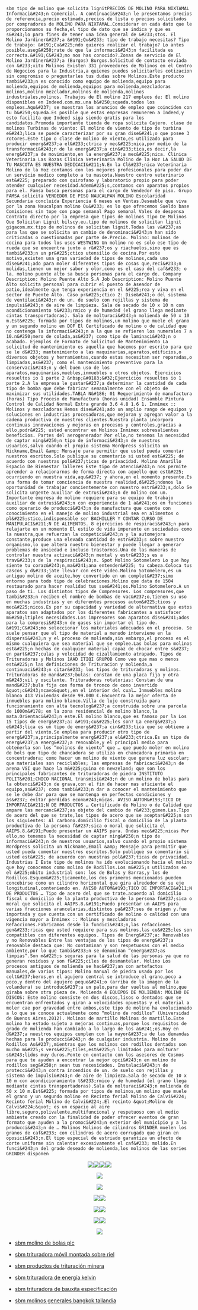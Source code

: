 
```
sbm tipo de molino que solicita lignitPRECIOS DE MOLINO PARA NIXTAMAL Informaci&#243;n Comercial. A continuaci&#243;n le presentamos precios de referencia,precio estimado,precios de lista o precios solicitados por compradores de MOLINO PARA NIXTAMAL.Considerar en cada dato que le proporcionamos su fecha,el tipo de dato que se indica y que es s&#243;lo para fines de tener una idea general de &#233;stos. El Molino Jardiner&#237;a &#191;Qu&#233; tipo de trabajo necesitas? Tipo de trabajo: &#191;Cu&#225;ndo quieres realizar el trabajo? Lo antes posible.aseg&#250;rate de que la informaci&#243;n facilitada es correcta.&#191;C&#243;mo nos has conocido?.Zonas de servicio de El Molino Jardiner&#237;a (Burgos) Burgos.Solicitud de contacto enviada con &#233;xito Molinos Existen 331 proveedores de Molinos en el Centro de Negocios para la Industria,a quienes puedes solicitarles cotizacion sin compromiso o preguntarles tus dudas sobre Molinos.Este producto tambi&#233;n es conocido como equipo de molienda,equipo para molienda,equipos de molienda,equipos para molienda,mezcladoras molinos,molino mezclador,molinos de molienda,molinos industriales,molinos. Trabajos de El molino 217 empleos de: El molino disponibles en Indeed.com.mx.una b&#250;squeda.todos los empleos.Aqu&#237; se muestran los anuncios de empleo que coinciden con tu b&#250;squeda.Es posible que estas empresas remuneren a Indeed,y esto facilita que Indeed siga siendo gratis para los candidatos.Promoda importante tienda de ropa solicita Cajero. clase de molinos Turbinas de viento: El molino de viento de tipo de turbina e&#243;lica se puede caracterizar por su gran dise&#241;o que posee 3 rotores.Este tipo o clase de molino de viento,es utilizado para producir energ&#237;a el&#233;ctrica y mec&#225;nica,por medio de la transformaci&#243;n de la energ&#237;a cin&#233;tica,es decir,la energ&#237;a de movimiento,en la energ&#237;a mec&#225;nica. Clinica Veterinaria Las Rozas Clinica Veterinaria Molino de la Hoz LA SALUD DE TU MASCOTA ES NUESTRA DEDICACI&#211;N.En la Cl&#237;nica Veterinaria Molino de la Hoz contamos con los mejores profesionales para poder dar un servicio medico completo a tu mascota.Nuestro centro veterinario est&#225; preparado con quirofano y laboratorio propio para poder atender cualquier necesidad.Adem&#225;s,contamos con aparatos propios para el. Famsa busca personas para el cargo de Vendedor de piso. Grupo FAMSA solicita VENDEDOR DE PISO NAUCALPAN MOLINO Escolaridad Secundaria concluida Experiencia 6 meses en Ventas.Deseable que viva por la zona Naucalpan molino Qu&#233; es lo que ofrecemos Sueldo base Comisiones sin tope con pago semanal Pago semanal Vales de despensa Contrato directo por la empresa que tipos de molinos Tipo De Molinos Que Solicitan Lignit bilscy.eu.tipo de molinos de solicitan lignit gigacom.mx.tipo de molinos de solicitan lignit.Todas las v&#237;as para las que se solicita un cambio de denominaci&#243;n han sido criticadas o cuestionadas por parte de.Precio. Molino: molinos de cocina para todos los usos WESTWING Un molino no es solo ese tipo de rueda que se encuentra junto a r&#237;os y riachuelos,sino que es tambi&#233;n un pr&#225;ctico utensilio de cocina.Por este motivo,existen una gran variedad de tipos de molinos,cada uno dise&#241;ado para moler diferentes tipos de cosas que,reci&#233;n molidas,tienen un mejor sabor y olor,como es el caso del caf&#233; o la. molino puente alto sa busca personas para el cargo de. Company Description: Molino Puente Alto S.A Job Description: Molino Puente Alto solicita personal para cubrir el puesto de Aseador de patio,idealmente que tenga experiencia en el &#225;rea y viva en el sector de Puente Alto. Caso pr&#225;ctico 2: Dise&#241;o del sistema de ventilaci&#243;n de un. de suelo con rejillas y sistema de impulsi&#243;n de aire de limpieza. Sala de secado de 10 x 10 m con acondicionamiento t&#233;rmico y de humedad (el grano llega mediante cintas transportadoras). Sala de molturaci&#243;n molienda de 50 x 10 m.Est&#225; formada por tipos de molinos,un molino que muele el grano y un segundo molino en DOF El Certificado de molino o de calidad que no contenga la informaci&#243;n a la que se refieren los numerales 7 a 10.n&#250;mero de colada,as&#237; como tipo de laminaci&#243;n o acabado. Ejemplos de Formato de Solicitud de Mantenimiento La solicitud de mantenimiento es aquella que hacemos por escrito para que se le d&#233; mantenimiento a las maquinarias,aparatos,edificios,o diversos objetos y herramientas,cuando estas necesitan ser reparadas,o limpiadas,as&#237; como el mantenimiento preventivo para la conservaci&#243;n y del buen uso de los aparatos,maquinarias,muebles,inmuebles u otros objetos. Ejercicios resueltos io 1 parte 2 &nbsp;&#0183;&#32;Ejercicios resueltos io 1 parte 2.A la empresa le gustar&#237;a determinar la cantidad de cada tipo de bomba que debe fabricar semanalmente con el objeto de maximizar sus utilidades.TABLA N&#186; 01 Requerimiento de manufactura (horas) Tipo Proceso de Manufactura (horas unidad) Ensamble Pintura Control de Calidad Normal Extra grande 3.6 4.8 1.6 1. Inmimex :: Molinos y mezcladoras Hemos dise&#241;ado un amplio rango de equipos y soluciones en industrias procesadoras,que mejoran y agregan valor a la cadena productiva de nuestros clientes.Nuestra planta incorpora continuas innovaciones y mejoras en procesos y controles,gracias a ello,podr&#225; usted encontrar en Molinos Inmimex sobresalientes beneficios. Partes del aerogenerador Por ello,no tenemos la necesidad de captar ning&#250;n tipo de informaci&#243;n de nuestros usuarios,salvo cuando el propio sistema Wordpress solicita un Nickname,Email &amp; Mensaje para permitir que usted pueda comentar nuestros escritos.Solo publique su comentario si usted est&#225; de acuerdo con nuestras pol&#237;ticas de privacidad. Molino Amarillo Espacio De Bienestar Talleres Este tipo de atenci&#243;n nos permite aprender a relacionarnos de forma directa con aquello que est&#225; ocurriendo en nuestra vida,aqu&#237; y ahora,en el momento presente.Es una forma de tomar conciencia de nuestra realidad,d&#225;ndonos la oportunidad de trabajar concientemente con nuestro estr&#233;s,dolo Se solicita urgente auxiliar de extrusi&#243;n de molino con un. Importante empresa de molino requiere para su equipo de trabajo auxiliar de extrusi&#243;n con experiencia de 1 a&#241;os en funciones como operario de producci&#243;n de manufactura que cuente con conocimiento en el manejo de molino industrial sea en alimentos o pl&#225;stico,indispensable ser BACHILLER Y CONTAR CURSO DE MANIPULACI&#211;N DE ALIMENTOS. 8 ejercicios de respiraci&#243;n para relajarte en un momento El estilo de vida imperante en sociedades como la nuestra,que refuerzan la competici&#243;n y la automejora constante,produce una elevada cantidad de estr&#233;s sobre nuestro organismo,lo que altera nuestro bienestar y puede llegar a generar problemas de ansiedad e incluso trastornos.Una de las maneras de controlar nuestra activaci&#243;n mental y estr&#233;s es a trav&#233;s de la respiraci&#243;n. Spot Molino Sotomelero Lo que hoy siente tu coraz&#243;n,ma&#241;ana entender&#225; tu cabeza.Coloca tus cascos y d&#233;jate llevar con este video.Molino Sotomelero,es un antiguo molino de aceite,hoy convertido en un complet&#237;simo entorno para todo tipo de celebraciones.Molino que data de 1504 restaurado para hacer realidad tus sue&#241;os.Molino Sotomelero.A un paso de ti. Los distintos tipos de Compresores. Los compresores,que tambi&#233;n reciben el nombre de bombas de vac&#237;o,tienen su uso en muchas industrias y en diferentes procesos autom&#225;ticos y mec&#225;nicos.Es por su capacidad y variedad de alternativa que estos aparatos son adaptados por los diferentes fabricantes a satisfacer m&#250;ltiples necesidades.Los impresores son aparatos dise&#241;ados para la compresi&#243;n de gases sin importar el tipo de. &#191;C&#243;mo seleccionar los materiales adecuados en el proceso. Se suele pensar que el tipo de material a menudo interviene en la dispersi&#243;n y el proceso de molienda,sin embargo,el proceso es el mismo cualquiera que sea material que se emplee.Las bolas para molinos est&#225;n hechas de cualquier material capaz de chocar entre s&#237; en part&#237;culas y velocidad de cizallamiento atrapado. Tipos de Trituradoras y Molinos 1AAD ITIQI GRUPOB Como veo que mas o menos est&#225;n las definiciones de Trituracion y molienda,a continuaci&#243;n citar&#233; los tipos de trituradoras y molinos. Trituradoras de mand&#237;bulas: constan de una placa fija y otra m&#243;vil y oscilante. Trituradoras rotatorias: Constan de una mand&#237;bula fija con forma de tronco de cono invertido &quot;c&#243;ncavo&quot;,en el interior del cual… Inmuebles molino blanco 413 Viviendas desde 99.000 €.Encuentra la mejor oferta de inmuebles para molino blanco.Villa de lujo construida para funcionamiento con alta tecnolog&#237;a construida sobre una parcela de 1000m&#178; en la zona residencial de molino blanco,la mata.Orientaci&#243;n este.El molino blanco,que es famoso por la Los 15 tipos de energ&#237;a: &#191;cu&#225;les son? La energ&#237;a e&#243;lica es un tipo de energ&#237;a cin&#233;tica que se obtiene a partir del viento.Se emplea para producir otro tipo de energ&#237;a,principalmente energ&#237;a el&#233;ctrica.Es un tipo de energ&#237;a energ&#237;a renovable,y el principal medio para obtenerla son los “molinos de viento” que … que puedo moler en molino de bols que tipo de chancadora se utiliza en chancadora primaria en concentradora; como hacer un molino de viento que genera luz escolar; que materiales son reciclables; las empresas de fabricaci&#243;n de arena VSI que hace la m&#225;quina en newzeland; que son los principales fabricantes de trituradoras de piedra INSTITUTO POLIT&#201;CNICO NACIONAL transmisi&#243;n de un molino de bolas para la obtenci&#243;n de grava,con el fin de hacer mas eficiente el equipo,as&#237; como tambi&#233;n dar a conocer el mantenimiento que se le debe dar para que se mantenga en perfectas condiciones y as&#237; evitar perdidas econ&#243;micas. AVISO AUTOM&#193;TICO DE IMPORTACI&#211;N DE PRODUCTOS … Certificado de Molino o de Calidad que ampare las mercanc&#237;as objeto del cambio de r&#233;gimen.Las.Tipo de acero del que se trate,los tipos de acero que se aceptar&#225;n son los siguientes: Al carbono.domicilio fiscal o domicilio de la planta productiva de la persona f&#237;sica o moral que solicita el AAIPS.8.&#191;Puedo presentar un AAIPS para. Ondas mec&#225;nicas Por ello,no tenemos la necesidad de captar ning&#250;n tipo de informaci&#243;n de nuestros usuarios,salvo cuando el propio sistema Wordpress solicita un Nickname,Email &amp; Mensaje para permitir que usted pueda comentar nuestros escritos.Solo publique su comentario si usted est&#225; de acuerdo con nuestras pol&#237;ticas de privacidad. Industrias I Este tipo de molinos ha ido evolucionando hacia el molino que hoy conocemos como molino de Rodillos.Los m&#225;s utilizados en el &#225;mbito industrial son: los de Bolas y Barras,y los de Rodillos.Esquem&#225;ticamente,los dos primeros mencionados pueden concebirse como un cilindro horizontal que gira alrededor de su eje longitudinal,conteniendo en. AVISO AUTOM&#193;TICO DE IMPORTACI&#211;N DE PRODUCTOS … Tipo de acero del que se trate.acuerdo al domicilio fiscal o domicilio de la planta productiva de la persona f&#237;sica o moral que solicita el AAIPS.8.&#191;Puedo presentar un AAIPS para varias fracciones arancelarias,distintos pa&#237;ses de origen y.fue importada y que cuenta con un certificado de molino o calidad con una vigencia mayor a Inmimex :: Molinos y mezcladoras Refacciones.Fabricamos desde la fundici&#243;n,las refacciones gen&#233;ricas que usted requiere para sus molinos,las cu&#225;les son compatibles con diferentes equipos. Tipos de Energ&#237;a: Renovables y no Renovables Entre las ventajas de los tipos de energ&#237;a renovable destaca que: No contaminan y son respetuosas con el medio ambiente,por lo que tambi&#233;n se denominan “energ&#237;as limpias”.Son m&#225;s seguras para la salud de las personas ya que no generan residuos y son f&#225;ciles de desmantelar. Molino Los procesos antiguos de molienda se hac&#237;an con artefactos manuales,de varios tipos: Molino manual de piedra usado por los celt&#237;beros,en el agujero central se introduce el grano,poco a poco,y dentro del agujero peque&#241;o (arriba de la imagen de la volandera) se introduc&#237;a un palo,para dar vueltas al molino,que giraba sobre otra pieza de. Molienda 4 EQUIPOS DE MOLIENDA: MOLINO DE DISCOS: Este molino consiste en dos discos,lisos o dentados que se encuentran enfrentados y giran a velocidades opuestas y el material a moler cae por gravedad entre ambos,este tipo de molino ha evolucionado a lo que se conoce actualmente como “molino de rodillos” (Universidad de Buenos Aires,2012). Molinos de martillo Molinos de martillo.Este molino ha estado sujeto a mejoras continuas,porque los requisitos de grado de molienda han cambiado a lo largo de los a&#241;os.Hoy en d&#237;a nuestros equipos cumplen con la mayor&#237;a de las demandas hechas para la producci&#243;n de cualquier industria. Molino de Rodillos As&#237;,mientras que los molinos con rodillos dentados son mucho m&#225;s vers&#225;tiles,est&#225;n limitados para molturar s&#243;lidos muy duros.Ponte en contacto con los asesores de Cosmos para que te ayuden a encontrar la mejor opci&#243;n en molino de rodillos seg&#250;n sean tus necesidades. Instalaci&#243;n de protecci&#243;n contra incendios de un. de suelo con rejillas y sistema de impulsi&#243;n de aire de limpieza.Sala de secado de 10 x 10 m con acondicionamiento t&#233;rmico y de humedad (el grano llega mediante cintas transportadoras).Sala de molturaci&#243;n molienda de 50 x 10 m.Est&#225; formada por tipos de molinos,un molino que muele el grano y un segundo molino en Recinto ferial Molino de Calvi&#224; Recinto ferial Molino de Calvi&#224;.El recinto &quot;Molino de Calvi&#224;&quot; es un espacio al aire libre,seguro,polivalente,multifuncional y respetuoso con el medio ambiente creado con la finalidad de poder ofrecer eventos de gran formato que ayuden a la promoci&#243;n exterior del municipio y a la producci&#243;n de … Molinos Molinos de cilindros GRINDER muelen los granos de caf&#233; con cilindros de acero corrugado que giran en oposici&#243;n.El tipo especial de estriado garantiza un efecto de corte uniforme sin calentar excesivamente el caf&#233; molido.En funci&#243;n del grado deseado de molienda,los molinos de las series GRINDER disponen 
```

<div align="center">

<a href="https://es-mill.shibang-china.com/github&k=sbm+tipo+de+molino+que+solicita+lignit"><img src="https://static.shibang-china.com/es/mill/index.jpg"></a><a href="https://es-mill.shibang-china.com/materials.htmlgithub&k=sbm+tipo+de+molino+que+solicita+lignit"><img src="https://static.shibang-china.com/es/mill/materials.jpg"></a><a href="https://es-mill.shibang-china.com/about.htmlgithub&k=sbm+tipo+de+molino+que+solicita+lignit"><img src="https://static.shibang-china.com/es/mill/about.jpg"></a><a href="https://es-mill.shibang-china.com/contact.htmlgithub&k=sbm+tipo+de+molino+que+solicita+lignit"><img src="https://static.shibang-china.com/es/mill/contact.jpg"></a>

<a href="https://es-mill.shibang-china.com/github&k=sbm+tipo+de+molino+que+solicita+lignit"><img src="https://static.shibang-china.com/es/mill/banner.jpg"></a>

<a href="https://swt.shibang-china.com/github&k=sbm+tipo+de+molino+que+solicita+lignit"><img src="https://static.shibang-china.com/es/mill/chat.jpg"></a>

<a href="https://es-mill.shibang-china.com/products/vertical-roller-mill.htmlgithub&k=sbm+tipo+de+molino+que+solicita+lignit"><img src="https://static.shibang-china.com/es/mill/vertical.jpg"></a><a href="https://es-mill.shibang-china.com/products/raymond-mill.htmlgithub&k=sbm+tipo+de+molino+que+solicita+lignit"><img src="https://static.shibang-china.com/es/mill/raymond.jpg"></a>

<a href="https://es-mill.shibang-china.com/products/ultrafine-grinding-mill.htmlgithub&k=sbm+tipo+de+molino+que+solicita+lignit"><img src="https://static.shibang-china.com/es/mill/ultrafine.jpg"></a><a href="https://es-mill.shibang-china.com/products/trapezium-grinding-mill.htmlgithub&k=sbm+tipo+de+molino+que+solicita+lignit"><img src="https://static.shibang-china.com/es/mill/trapezium.jpg"></a>

<a href="https://es-mill.shibang-china.com/products/ball-mill.htmlgithub&k=sbm+tipo+de+molino+que+solicita+lignit"><img src="https://static.shibang-china.com/es/mill/ball.jpg"></a><a href="https://es-mill.shibang-china.com/products/hammer-mill.htmlgithub&k=sbm+tipo+de+molino+que+solicita+lignit"><img src="https://static.shibang-china.com/es/mill/hammer.jpg"></a>

<a href="https://swt.shibang-china.com/github&k=sbm+tipo+de+molino+que+solicita+lignit"><img src="https://static.shibang-china.com/es/mill/case.jpg"></a>

</div>


* [sbm molino de bolas plc](sbm%20molino%20de%20bolas%20plc.md)

* [sbm trituradora móvil montada sobre riel](sbm%20trituradora%20m%C3%B3vil%20montada%20sobre%20riel.md)

* [sbm productos de trituración minera](sbm%20productos%20de%20trituraci%C3%B3n%20minera.md)

* [sbm trituradora de energía kelvin](sbm%20trituradora%20de%20energ%C3%ADa%20kelvin.md)

* [sbm trituradora de bauxita especificación](sbm%20trituradora%20de%20bauxita%20especificaci%C3%B3n.md)

* [sbm molinos generales bangkok tailandia](sbm%20molinos%20generales%20bangkok%20tailandia.md)